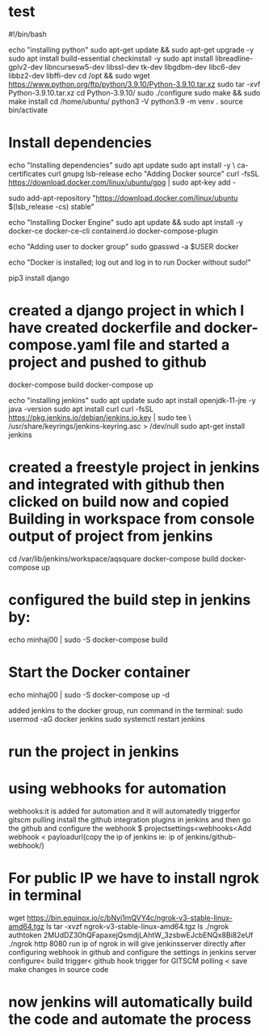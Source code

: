 # test
#!/bin/bash

echo "installing python"
sudo apt-get update && sudo apt-get upgrade -y
sudo apt install build-essential checkinstall -y
sudo apt install libreadline-gplv2-dev libncursesw5-dev libssl-dev tk-dev libgdbm-dev libc6-dev libbz2-dev libffi-dev
cd /opt && sudo wget https://www.python.org/ftp/python/3.9.10/Python-3.9.10.tar.xz
sudo tar -xvf Python-3.9.10.tar.xz
cd Python-3.9.10/
sudo ./configure
sudo make && sudo make install
cd /home/ubuntu/
python3 -V
python3.9 -m venv .
source bin/activate

# Install dependencies
echo "Installing dependencies"
sudo apt update
sudo apt install -y \ ca-certificates curl gnupg lsb-release
echo "Adding Docker source"
curl -fsSL https://download.docker.com/linux/ubuntu/gpg | sudo apt-key add - 

sudo add-apt-repository "https://download.docker.com/linux/ubuntu $(lsb_release -cs) stable"

echo "Installing Docker Engine"
sudo apt update && sudo apt install -y docker-ce docker-ce-cli containerd.io docker-compose-plugin

echo "Adding user to docker group"
sudo gpasswd -a $USER docker

echo "Docker is installed; log out and log in to run Docker without sudo!"

pip3 install django
# created a django project in which I have created dockerfile and docker-compose.yaml file and started a project and pushed to github
docker-compose build
docker-compose up

echo "installing jenkins"
sudo apt update
sudo apt install openjdk-11-jre -y
java -version
sudo apt install curl
curl -fsSL https://pkg.jenkins.io/debian/jenkins.io.key | sudo tee \   /usr/share/keyrings/jenkins-keyring.asc > /dev/null
sudo apt-get install jenkins

# created a freestyle project in jenkins and integrated with github then clicked on build now and copied Building in workspace from console output of project from jenkins
cd /var/lib/jenkins/workspace/aqsquare
docker-compose build
docker-compose up
# configured the build step in jenkins by:
echo minhaj00 | sudo -S docker-compose build

# Start the Docker container
echo minhaj00 | sudo -S docker-compose up -d

added jenkins to the docker group, run command in the terminal:
sudo usermod -aG docker jenkins
sudo systemctl restart jenkins
# run the project in jenkins 

# using webhooks for automation 
webhooks:it is added for automation and it will automatedly triggerfor gitscm pulling
install the github integration plugins in jenkins and then go the github and configure the webhook
$ projectsettings<webhooks<Add webhook < payloadurl(copy the ip of jenkins ie: ip of jenkins/github-webhook/)

# For public IP we have to install ngrok in terminal
wget https://bin.equinox.io/c/bNyj1mQVY4c/ngrok-v3-stable-linux-amd64.tgz
ls
tar -xvzf ngrok-v3-stable-linux-amd64.tgz
ls
./ngrok authtoken 2MUdDZ30hQFapaxejQsmdjLAhtW_3zsbwEJcbENQx8Bi82eUf
./ngrok http 8080
run ip of ngrok in will give jenkinsserver directly 
after configuring webhook in github and configure the settings in jenkins server
configure< build trigger< github hook trigger for GITSCM polling < save 
make changes in source code 
# now jenkins will automatically build the code and automate the process

